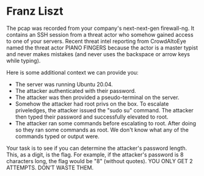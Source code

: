 Franz Liszt
===========

The pcap was recorded from your company's next-next-gen firewall-ng. It contains an SSH session from a threat actor who somehow gained access to one of your servers.
Recent threat intel reporting from CrowdAltoEye named the threat actor PIANO FINGERS because the actor is a master typist and never makes mistakes (and never uses the backspace or arrow keys while typing).


Here is some additional context we can provide you:
- The server was running Ubuntu 20.04.
- The attacker authenticated with their password.
- The attacker was then provided a pseudo-terminal on the server.
- Somehow the attacker had root privs on the box. To escalate priveledges, the attacker issued the "sudo su" command. The attacker then typed their password and successfully elevated to root.
- The attacker ran some commands before escalating to root. After doing so they ran some commands as root. We don't know what any of the commands typed or output were.


Your task is to see if you can determine the attacker's password length. This, as a digit, is the flag. For example, if the attacker's password is 8 characters long, the flag would be "8" (without quotes).
YOU ONLY GET 2 ATTEMPTS. DON’T WASTE THEM.
